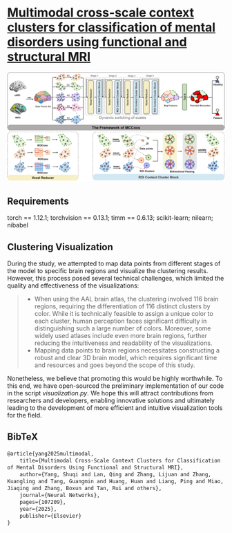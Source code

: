 # [Multimodal cross-scale context clusters for classification of mental disorders using functional and structural MRI](https://www.sciencedirect.com/science/article/pii/S0893608025000887)
![The framework of MCCocs.](framework.png)

## Requirements
torch == 1.12.1; torchvision == 0.13.1; timm == 0.6.13; scikit-learn; nilearn; nibabel

## Clustering Visualization
During the study, we attempted to map data points from different stages of the model to specific brain regions and visualize the clustering results. However, this process posed several technical challenges, which limited the quality and effectiveness of the visualizations:

> - When using the AAL brain atlas, the clustering involved 116 brain regions, requiring the differentiation of 116 distinct clusters by color. While it is technically feasible to assign a unique color to each cluster, human perception faces significant difficulty in distinguishing such a large number of colors. Moreover, some widely used atlases include even more brain regions, further reducing the intuitiveness and readability of the visualizations.
> - Mapping data points to brain regions necessitates constructing a robust and clear 3D brain model, which requires significant time and resources and goes beyond the scope of this study.

Nonetheless, we believe that promoting this would be highly worthwhile. To this end, we have open-sourced the preliminary implementation of our code in the script *visualization.py*. We hope this will attract contributions from researchers and developers, enabling innovative solutions and ultimately leading to the development of more efficient and intuitive visualization tools for the field.

## BibTeX

    @article{yang2025multimodal,
        title={Multimodal Cross-Scale Context Clusters for Classification of Mental Disorders Using Functional and Structural MRI},
        author={Yang, Shuqi and Lan, Qing and Zhang, Lijuan and Zhang, Kuangling and Tang, Guangmin and Huang, Huan and Liang, Ping and Miao, Jiaqing and Zhang, Boxun and Tan, Rui and others},
        journal={Neural Networks},
        pages={107209},
        year={2025},
        publisher={Elsevier}
    }

